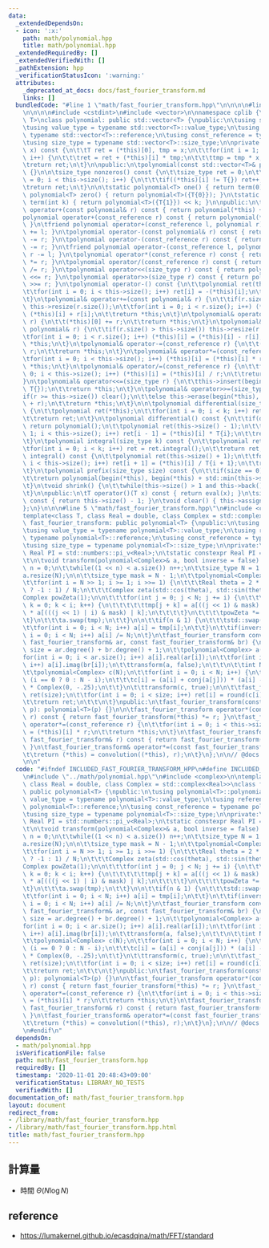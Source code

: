 ```yaml
---
data:
  _extendedDependsOn:
  - icon: ':x:'
    path: math/polynomial.hpp
    title: math/polynomial.hpp
  _extendedRequiredBy: []
  _extendedVerifiedWith: []
  _pathExtension: hpp
  _verificationStatusIcon: ':warning:'
  attributes:
    _deprecated_at_docs: docs/fast_fourier_transform.md
    links: []
  bundledCode: "#line 1 \"math/fast_fourier_transform.hpp\"\n\n\n\n#line 1 \"math/polynomial.hpp\"\
    \n\n\n\n#include <cstdint>\n#include <vector>\n\nnamespace cplib {\ntemplate<class\
    \ T>\nclass polynomial: public std::vector<T> {\npublic:\n\tusing std::vector<T>::vector;\n\
    \tusing value_type = typename std::vector<T>::value_type;\n\tusing reference =\
    \ typename std::vector<T>::reference;\n\tusing const_reference = typename std::vector<T>::const_reference;\n\
    \tusing size_type = typename std::vector<T>::size_type;\n\nprivate:\n\tT eval(T\
    \ x) const {\n\t\tT ret = (*this)[0], tmp = x;\n\t\tfor(int i = 1; i < this->size();\
    \ i++) {\n\t\t\tret = ret + (*this)[i] * tmp;\n\t\t\ttmp = tmp * x;\n\t\t}\n\t\
    \treturn ret;\n\t}\n\npublic:\n\tpolynomial(const std::vector<T>& p): std::vector<T>(p)\
    \ {}\n\n\tsize_type nonzeros() const {\n\t\tsize_type ret = 0;\n\t\tfor(int i\
    \ = 0; i < this->size(); i++) {\n\t\t\tif((*this)[i] != T{}) ret++;\n\t\t}\n\t\
    \treturn ret;\n\t}\n\n\tstatic polynomial<T> one() { return term(0); }\n\tstatic\
    \ polynomial<T> zero() { return polynomial<T>({T{0}}); }\n\tstatic polynomial<T>\
    \ term(int k) { return polynomial<T>({T{1}}) << k; }\n\npublic:\n\tpolynomial\
    \ operator+(const polynomial& r) const { return polynomial(*this) += r; }\n\t\
    polynomial operator+(const_reference r) const { return polynomial(*this) += r;\
    \ }\n\tfriend polynomial operator+(const_reference l, polynomial r) { return r\
    \ += l; }\n\tpolynomial operator-(const polynomial& r) const { return polynomial(*this)\
    \ -= r; }\n\tpolynomial operator-(const_reference r) const { return polynomial(*this)\
    \ -= r; }\n\tfriend polynomial operator-(const_reference l, polynomial r) { return\
    \ r -= l; }\n\tpolynomial operator*(const_reference r) const { return polynomial(*this)\
    \ *= r; }\n\tpolynomial operator/(const_reference r) const { return polynomial(*this)\
    \ /= r; }\n\tpolynomial operator<<(size_type r) const { return polynomial(*this)\
    \ <<= r; }\n\tpolynomial operator>>(size_type r) const { return polynomial(*this)\
    \ >>= r; }\n\tpolynomial operator-() const {\n\t\tpolynomial ret(this->size());\n\
    \t\tfor(int i = 0; i < this->size(); i++) ret[i] = -(*this)[i];\n\t\treturn ret;\n\
    \t}\n\tpolynomial& operator+=(const polynomial& r) {\n\t\tif(r.size() > this->size())\
    \ this->resize(r.size());\n\t\tfor(int i = 0; i < r.size(); i++) (*this)[i] =\
    \ (*this)[i] + r[i];\n\t\treturn *this;\n\t}\n\tpolynomial& operator+=(const_reference\
    \ r) {\n\t\t(*this)[0] += r;\n\t\treturn *this;\n\t}\n\tpolynomial& operator-=(const\
    \ polynomial& r) {\n\t\tif(r.size() > this->size()) this->resize(r.size());\n\t\
    \tfor(int i = 0; i < r.size(); i++) (*this)[i] = (*this)[i] - r[i];\n\t\treturn\
    \ *this;\n\t}\n\tpolynomial& operator-=(const_reference r) {\n\t\t(*this)[0] -=\
    \ r;\n\t\treturn *this;\n\t}\n\tpolynomial& operator*=(const_reference r) {\n\t\
    \tfor(int i = 0; i < this->size(); i++) (*this)[i] = (*this)[i] * r;\n\t\treturn\
    \ *this;\n\t}\n\tpolynomial& operator/=(const_reference r) {\n\t\tfor(int i =\
    \ 0; i < this->size(); i++) (*this)[i] = (*this)[i] / r;\n\t\treturn *this;\n\t\
    }\n\tpolynomial& operator<<=(size_type r) {\n\t\tthis->insert(begin(*this), r,\
    \ T{});\n\t\treturn *this;\n\t}\n\tpolynomial& operator>>=(size_type r) {\n\t\t\
    if(r >= this->size()) clear();\n\t\telse this->erase(begin(*this), begin(*this)\
    \ + r);\n\t\treturn *this;\n\t}\n\n\tpolynomial differential(size_type k) const\
    \ {\n\t\tpolynomial ret(*this);\n\t\tfor(int i = 0; i < k; i++) ret = ret.differential();\n\
    \t\treturn ret;\n\t}\n\tpolynomial differential() const {\n\t\tif(degree() < 1)\
    \ return polynomial();\n\t\tpolynomial ret(this->size() - 1);\n\t\tfor(int i =\
    \ 1; i < this->size(); i++) ret[i - 1] = (*this)[i] * T{i};\n\t\treturn ret;\n\
    \t}\n\tpolynomial integral(size_type k) const {\n\t\tpolynomial ret(*this);\n\t\
    \tfor(int i = 0; i < k; i++) ret = ret.integral();\n\t\treturn ret;\n\t}\n\tpolynomial\
    \ integral() const {\n\t\tpolynomial ret(this->size() + 1);\n\t\tfor(int i = 0;\
    \ i < this->size(); i++) ret[i + 1] = (*this)[i] / T{i + 1};\n\t\treturn ret;\n\
    \t}\n\tpolynomial prefix(size_type size) const {\n\t\tif(size == 0) return polynomial();\n\
    \t\treturn polynomial(begin(*this), begin(*this) + std::min(this->size(), size));\n\
    \t}\n\tvoid shrink() {\n\t\twhile(this->size() > 1 and this->back() == T{}) this->pop_back();\n\
    \t}\n\npublic:\n\tT operator()(T x) const { return eval(x); }\n\tsize_type degree()\
    \ const { return this->size() - 1; }\n\tvoid clear() { this->assign(1, T{}); }\n\
    };\n}\n\n\n#line 5 \"math/fast_fourier_transform.hpp\"\n#include <complex>\n\n\
    template<class T, class Real = double, class Complex = std::complex<Real>>\nclass\
    \ fast_fourier_transform: public polynomial<T> {\npublic:\n\tusing polynomial<T>::polynomial;\n\
    \tusing value_type = typename polynomial<T>::value_type;\n\tusing reference =\
    \ typename polynomial<T>::reference;\n\tusing const_reference = typename polynomial<T>::const_reference;\n\
    \tusing size_type = typename polynomial<T>::size_type;\n\nprivate:\n\t// constexpr\
    \ Real PI = std::numbers::pi_v<Real>;\n\tstatic constexpr Real PI = std::acos(Real(-1));;\n\
    \t\n\tvoid transform(polynomial<Complex>& a, bool inverse = false) {\n\t\tsize_type\
    \ n = 0;\n\t\twhile((1 << n) < a.size()) n++;\n\t\tsize_type N = 1 << n;\n\t\t\
    a.resize(N);\n\n\t\tsize_type mask = N - 1;\n\t\tpolynomial<Complex> tmp(N);\n\
    \t\tfor(int i = N >> 1; i >= 1; i >>= 1) {\n\t\t\tReal theta = 2 * PI * i * (inverse\
    \ ? -1 : 1) / N;\n\t\t\tComplex zeta(std::cos(theta), std::sin(theta));\n\t\t\t\
    Complex powZeta(1);\n\n\t\t\tfor(int j = 0; j < N; j += i) {\n\t\t\t\tfor(int\
    \ k = 0; k < i; k++) {\n\t\t\t\t\ttmp[j + k] = a[((j << 1) & mask) | k] + powZeta\
    \ * a[(((j << 1) | i) & mask) | k];\n\t\t\t\t}\n\t\t\t\tpowZeta *= zeta;\n\t\t\
    \t}\n\t\t\ta.swap(tmp);\n\t\t}\n\n\t\tif(n & 1) {\n\t\t\tstd::swap(a, tmp);\n\t\
    \t\tfor(int i = 0; i < N; i++) a[i] = tmp[i];\n\t\t}\n\t\tif(inverse) for(int\
    \ i = 0; i < N; i++) a[i] /= N;\n\t}\n\tfast_fourier_transform convolution(const\
    \ fast_fourier_transform& ar, const fast_fourier_transform& br) {\n\t\tsize_type\
    \ size = ar.degree() + br.degree() + 1;\n\t\tpolynomial<Complex> a(size);\n\t\t\
    for(int i = 0; i < ar.size(); i++) a[i].real(ar[i]);\n\t\tfor(int i = 0; i < br.size();\
    \ i++) a[i].imag(br[i]);\n\t\ttransform(a, false);\n\t\t\n\t\tint N = a.size();\n\
    \t\tpolynomial<Complex> c(N);\n\t\tfor(int i = 0; i < N; i++) {\n\t\t\tint j =\
    \ (i == 0 ? 0 : N - i);\n\t\t\tc[i] = (a[i] + conj(a[j])) * (a[i] - conj(a[j]))\
    \ * Complex(0, -.25);\n\t\t}\n\t\ttransform(c, true);\n\n\t\tfast_fourier_transform\
    \ ret(size);\n\t\tfor(int i = 0; i < size; i++) ret[i] = round(c[i].real());\n\
    \t\treturn ret;\n\t\t\n\t}\npublic:\n\tfast_fourier_transform(const polynomial<T>&\
    \ p): polynomial<T>(p) {}\n\n\tfast_fourier_transform operator*(const_reference\
    \ r) const { return fast_fourier_transform(*this) *= r; }\n\tfast_fourier_transform&\
    \ operator*=(const_reference r) {\n\t\tfor(int i = 0; i < this->size(); i++) (*this)[i]\
    \ = (*this)[i] * r;\n\t\treturn *this;\n\t}\n\tfast_fourier_transform operator*(const\
    \ fast_fourier_transform& r) const { return fast_fourier_transform(*this) *= r;\
    \ }\n\tfast_fourier_transform& operator*=(const fast_fourier_transform& r) {\n\
    \t\treturn (*this) = convolution((*this), r);\n\t}\n};\n\n// @docs docs/fast_fourier_transform.md\n\
    \n\n"
  code: "#ifndef INCLUDED_FAST_FOURIER_TRANSFORM_HPP\n#define INCLUDED_FAST_FOURIER_TRANSFORM_HPP\n\
    \n#include \"../math/polynomial.hpp\"\n#include <complex>\n\ntemplate<class T,\
    \ class Real = double, class Complex = std::complex<Real>>\nclass fast_fourier_transform:\
    \ public polynomial<T> {\npublic:\n\tusing polynomial<T>::polynomial;\n\tusing\
    \ value_type = typename polynomial<T>::value_type;\n\tusing reference = typename\
    \ polynomial<T>::reference;\n\tusing const_reference = typename polynomial<T>::const_reference;\n\
    \tusing size_type = typename polynomial<T>::size_type;\n\nprivate:\n\t// constexpr\
    \ Real PI = std::numbers::pi_v<Real>;\n\tstatic constexpr Real PI = std::acos(Real(-1));;\n\
    \t\n\tvoid transform(polynomial<Complex>& a, bool inverse = false) {\n\t\tsize_type\
    \ n = 0;\n\t\twhile((1 << n) < a.size()) n++;\n\t\tsize_type N = 1 << n;\n\t\t\
    a.resize(N);\n\n\t\tsize_type mask = N - 1;\n\t\tpolynomial<Complex> tmp(N);\n\
    \t\tfor(int i = N >> 1; i >= 1; i >>= 1) {\n\t\t\tReal theta = 2 * PI * i * (inverse\
    \ ? -1 : 1) / N;\n\t\t\tComplex zeta(std::cos(theta), std::sin(theta));\n\t\t\t\
    Complex powZeta(1);\n\n\t\t\tfor(int j = 0; j < N; j += i) {\n\t\t\t\tfor(int\
    \ k = 0; k < i; k++) {\n\t\t\t\t\ttmp[j + k] = a[((j << 1) & mask) | k] + powZeta\
    \ * a[(((j << 1) | i) & mask) | k];\n\t\t\t\t}\n\t\t\t\tpowZeta *= zeta;\n\t\t\
    \t}\n\t\t\ta.swap(tmp);\n\t\t}\n\n\t\tif(n & 1) {\n\t\t\tstd::swap(a, tmp);\n\t\
    \t\tfor(int i = 0; i < N; i++) a[i] = tmp[i];\n\t\t}\n\t\tif(inverse) for(int\
    \ i = 0; i < N; i++) a[i] /= N;\n\t}\n\tfast_fourier_transform convolution(const\
    \ fast_fourier_transform& ar, const fast_fourier_transform& br) {\n\t\tsize_type\
    \ size = ar.degree() + br.degree() + 1;\n\t\tpolynomial<Complex> a(size);\n\t\t\
    for(int i = 0; i < ar.size(); i++) a[i].real(ar[i]);\n\t\tfor(int i = 0; i < br.size();\
    \ i++) a[i].imag(br[i]);\n\t\ttransform(a, false);\n\t\t\n\t\tint N = a.size();\n\
    \t\tpolynomial<Complex> c(N);\n\t\tfor(int i = 0; i < N; i++) {\n\t\t\tint j =\
    \ (i == 0 ? 0 : N - i);\n\t\t\tc[i] = (a[i] + conj(a[j])) * (a[i] - conj(a[j]))\
    \ * Complex(0, -.25);\n\t\t}\n\t\ttransform(c, true);\n\n\t\tfast_fourier_transform\
    \ ret(size);\n\t\tfor(int i = 0; i < size; i++) ret[i] = round(c[i].real());\n\
    \t\treturn ret;\n\t\t\n\t}\npublic:\n\tfast_fourier_transform(const polynomial<T>&\
    \ p): polynomial<T>(p) {}\n\n\tfast_fourier_transform operator*(const_reference\
    \ r) const { return fast_fourier_transform(*this) *= r; }\n\tfast_fourier_transform&\
    \ operator*=(const_reference r) {\n\t\tfor(int i = 0; i < this->size(); i++) (*this)[i]\
    \ = (*this)[i] * r;\n\t\treturn *this;\n\t}\n\tfast_fourier_transform operator*(const\
    \ fast_fourier_transform& r) const { return fast_fourier_transform(*this) *= r;\
    \ }\n\tfast_fourier_transform& operator*=(const fast_fourier_transform& r) {\n\
    \t\treturn (*this) = convolution((*this), r);\n\t}\n};\n\n// @docs docs/fast_fourier_transform.md\n\
    \n#endif\n"
  dependsOn:
  - math/polynomial.hpp
  isVerificationFile: false
  path: math/fast_fourier_transform.hpp
  requiredBy: []
  timestamp: '2020-11-01 20:48:43+09:00'
  verificationStatus: LIBRARY_NO_TESTS
  verifiedWith: []
documentation_of: math/fast_fourier_transform.hpp
layout: document
redirect_from:
- /library/math/fast_fourier_transform.hpp
- /library/math/fast_fourier_transform.hpp.html
title: math/fast_fourier_transform.hpp
---
```

## 計算量
- 時間 $\Theta(N\log N)$

## reference
- https://lumakernel.github.io/ecasdqina/math/FFT/standard